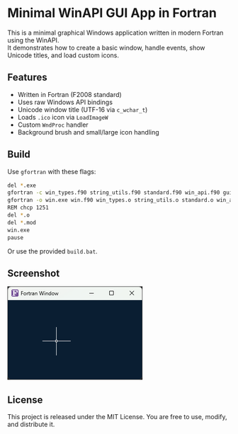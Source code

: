 # Minimal WinAPI GUI App in Fortran

This is a minimal graphical Windows application written in modern Fortran using the WinAPI.  
It demonstrates how to create a basic window, handle events, show Unicode titles, and load custom icons.

## Features

- Written in Fortran (F2008 standard)
- Uses raw Windows API bindings
- Unicode window title (UTF-16 via `c_wchar_t`)
- Loads `.ico` icon via `LoadImageW`
- Custom `WndProc` handler
- Background brush and small/large icon handling

## Build

Use `gfortran` with these flags:

```bash
del *.exe
gfortran -c win_types.f90 string_utils.f90 standard.f90 win_api.f90 gui_helpers.f90
gfortran -o win.exe win.f90 win_types.o string_utils.o standard.o win_api.o gui_helpers.o -mwindows -std=f2008 -Wall -Wextra -pedantic  -Wimplicit-interface  -Wsurprising 
REM chcp 1251
del *.o
del *.mod
win.exe
pause
```

Or use the provided `build.bat`.

## Screenshot

![App Screenshot](screenshot.png)

## License

This project is released under the MIT License. You are free to use, modify, and distribute it.
